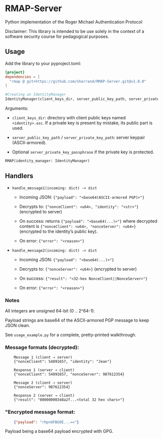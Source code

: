# RMAP-Server

Python implementation of the Roger Michael Authentication Protocol

Disclaimer: This library is intended to be use solely in the context of a software security course for pedagogical purposes.


## Usage

Add the library to your pyproject.toml:

```toml
[project]
dependencies = [
  "rmap @ git+https://github.com/nharrand/RMAP-Server.git@v1.0.0"
]
```

```python
#Creating an IdentityManager
IdentityManager(client_keys_dir, server_public_key_path, server_private_key_path, server_private_key_passphrase=None)
```
Arguments:

 - `client_keys_dir`: directory with client public keys named `<identity>.asc`.
If a private key is present by mistake, its public part is used.

 - `server_public_key_path` / `server_private_key_path`: server keypair (ASCII-armored).

 - Optional `server_private_key_passphrase` if the private key is protected.

```python
RMAP(identity_manager: IdentityManager)
```

## Handlers

 * `handle_message1(incoming: dict) -> dict`

    - Incoming JSON: `{"payload": "<base64(ASCII-armored PGP)>"}`

    - Decrypts to: `{"nonceClient": <u64>, "identity": "<str>"}` (encrypted to server)

    - On success: returns `{"payload": "<base64(...)>"}` where decrypted content is `{"nonceClient": <u64>, "nonceServer": <u64>}` (encrypted to the identity’s public key).

    - On error: `{"error": "<reason>"}`

 * `handle_message2(incoming: dict) -> dict`

    - Incoming JSON: `{"payload": "<base64(...)>"}`

    - Decrypts to: `{"nonceServer": <u64>}` (encrypted to server)

    - On success: `{"result": "<32-hex NonceClient||NonceServer>"}`

    - On error: `{"error": "<reason>"}`

### Notes

All integers are unsigned 64-bit (0 .. 2^64-1).

Payload strings are base64 of the ASCII-armored PGP message to keep JSON clean.

See `usage_example.py` for a complete, pretty-printed walkthrough.


### Message formats (decrypted):

```
    Message 1 (client → server)
    {"nonceClient": 54891657, "identity": "Jean"}

    Response 1 (server → client)
    {"nonceClient": 54891657, "nonceServer": 987612354}

    Message 2 (client → server)
    {"nonceServer": 987612354}

    Response 2 (server → client)
    {"result": "00000000348a2f...<total 32 hex chars>"}
```

### "Encrypted message format:

```json
    {"payload": "rhpnOFBUOE...=="}
```
Payload being a base64 payload encrypted with GPG.
